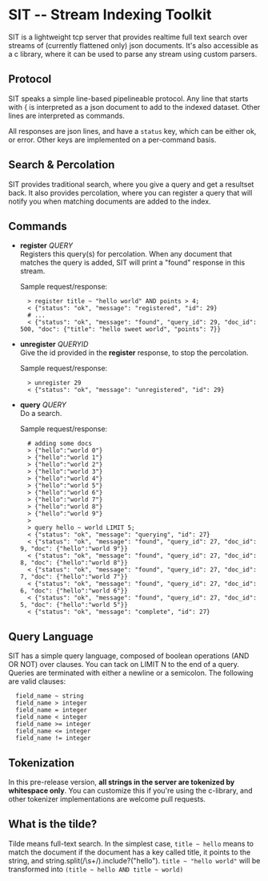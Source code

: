 SIT -- Stream Indexing Toolkit
==============================

SIT is a lightweight tcp server that provides realtime full text search over streams of (currently flattened only) json documents.  It's also accessible as a c library, where it can be used to parse any stream using custom parsers.

Protocol
--------

SIT speaks a simple line-based pipelineable protocol.  Any line that starts with { is interpreted as a json document to add to the indexed dataset.  Other lines are interpreted as commands.  
  
All responses are json lines, and have a `status` key, which can be either ok, or error.  Other keys are implemented on a per-command basis.
  
Search & Percolation
--------------------

SIT provides traditional search, where you give a query and get a resultset back.  It also provides percolation, where you can register a query that will notify you when matching documents are added to the index.
  
Commands
--------

* **register** _QUERY_    
  Registers this query(s) for percolation.  When any document that matches the query is added, SIT will print a "found" response in this stream.
  
  Sample request/response:    
  
        > register title ~ "hello world" AND points > 4;
        < {"status": "ok", "message": "registered", "id": 29}
        # ...
        < {"status": "ok", "message": "found", "query_id": 29, "doc_id": 500, "doc": {"title": "hello sweet world", "points": 7}}

* **unregister** _QUERYID_    
  Give the id provided in the **register** response, to stop the percolation.

  Sample request/response:    
  
        > unregister 29
        < {"status": "ok", "message": "unregistered", "id": 29}

* **query** _QUERY_    
  Do a search.
  
  Sample request/response:

        # adding some docs
        > {"hello":"world 0"}
        > {"hello":"world 1"}
        > {"hello":"world 2"}
        > {"hello":"world 3"}
        > {"hello":"world 4"}
        > {"hello":"world 5"}
        > {"hello":"world 6"}
        > {"hello":"world 7"}
        > {"hello":"world 8"}
        > {"hello":"world 9"}
        >
        > query hello ~ world LIMIT 5;
        < {"status": "ok", "message": "querying", "id": 27}
        < {"status": "ok", "message": "found", "query_id": 27, "doc_id": 9, "doc": {"hello":"world 9"}}
        < {"status": "ok", "message": "found", "query_id": 27, "doc_id": 8, "doc": {"hello":"world 8"}}
        < {"status": "ok", "message": "found", "query_id": 27, "doc_id": 7, "doc": {"hello":"world 7"}}
        < {"status": "ok", "message": "found", "query_id": 27, "doc_id": 6, "doc": {"hello":"world 6"}}
        < {"status": "ok", "message": "found", "query_id": 27, "doc_id": 5, "doc": {"hello":"world 5"}}
        < {"status": "ok", "message": "complete", "id": 27}

Query Language
--------------

SIT has a simple query language, composed of boolean operations (AND OR NOT) over clauses.  You can tack on LIMIT N to the end of a query.  Queries are terminated with either a newline or a semicolon.  The following are valid clauses:

      field_name ~ string 
      field_name > integer
      field_name = integer
      field_name < integer
      field_name >= integer
      field_name <= integer
      field_name != integer
      
Tokenization
------------

In this pre-release version, **all strings in the server are tokenized by whitespace only**.  You can customize this if you're using the c-library, and other tokenizer implementations are welcome pull requests.

What is the tilde?
------------------

Tilde means full-text search.  In the simplest case, `title ~ hello` means to match the document if the document has a key called title, it points to the string, and string.split(/\s+/).include?("hello").  `title ~ "hello world"` will be transformed into `(title ~ hello AND title ~ world)`